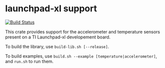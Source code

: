 launchpad-xl support
====================

[![Build Status](https://travis-ci.org/fabricedesre/launchpadxl-board.svg?branch=master)](https://travis-ci.org/fabricedesre/launchpadxl-board)

This crate provides support for the accelerometer and temperature sensors present
on a TI Launchpad-xl developement board.

To build the library, use `build-lib.sh [--release]`.

To build examples, use `build.sh --example [temperature|accelerometer]`, and `run.sh` to run them.
